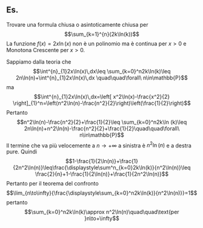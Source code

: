 ## Es. 
Trovare una formula chiusa o asintoticamente chiusa per $$\sum_{k=1}^{n}(2k\ln(k))$$La funzione $f(x)=2x\ln(x)$ non è un polinomio ma è continua per $x>0$ e Monotona Crescente per $x>0$. 

Sappiamo dalla teoria che $$\int^{n}_{1}2x\ln(x)\,dx\leq \sum_{k=0}^n2k\ln(k)\leq 2n\ln(n)+\int^{n}_{1}2x\ln(x)\,dx \quad\quad\forall\ n\in\mathbb{P}$$ma $$\int^{n}_{1}2x\ln(x)\,dx=\left[ x^2\ln(x)-\frac{x^2}{2} \right]_{1}^n=\left(n^2\ln(n)-\frac{n^2}{2}\right)\left(\frac{1}{2}\right)$$
Pertanto $$n^2\ln(n)-\frac{n^2}{2}+\frac{1}{2}\leq \sum_{k=0}^n2k\ln (k)\leq 2n\ln(n)+n^2\ln(n)-\frac{n^2}{2}+\frac{1}{2}\quad\quad\forall\ n\in\mathbb{P}$$
Il termine che va più velocemente a $n\to+\infty$ a sinistra è $n^2\ln(n)$ e a destra pure. Quindi $$1-\frac{1}{2\ln(n)}+\frac{1}{2n^2\ln(n)}\leq\frac{\displaystyle\sum^n_{k=0}2k\ln(k)}{n^2\ln(n)}\leq \frac{2}{n}+1-\frac{1}{2\ln(n)}+\frac{1}{2n^2\ln(n)}$$
Pertanto per il teorema del confronto $$\lim_{n\to\infty}{\frac{\displaystyle\sum_{k=0}^n2k\ln(k)}{n^2\ln(n)}}=1$$
pertanto $$\sum_{k=0}^n2k\ln(k)\approx n^2\ln(n)\quad\quad\text{per }n\to+\infty$$